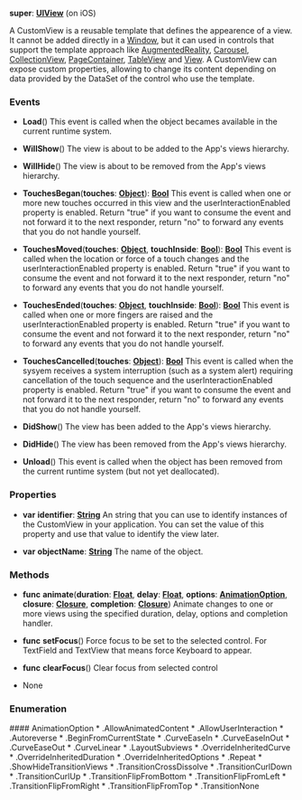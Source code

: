 **super**: **[UIView](UIView.md)** (on iOS)

A CustomView is a reusable template that defines the appearence of a view. It cannot be added directly in a <a href="Window.html">Window</a>, but it can used in controls that support the template approach like <a href="AugmentedReality.html">AugmentedReality</a>, <a href="Carousel.html">Carousel</a>, <a href="CollectionView.html">CollectionView</a>, <a href="PageContainer.html">PageContainer</a>, <a href="TableView.html">TableView</a> and <a href="View.html">View</a>. A CustomView can expose custom properties, allowing to change its content depending on data provided by the DataSet of the control who use the template.

### Events

* **Load**()
This event is called when the object becames available in the current runtime system.

* **WillShow**()
The view is about to be added to the App's views hierarchy.

* **WillHide**()
The view is about to be removed from the App's views hierarchy.

* **TouchesBegan**(**touches**: **[Object](../gravity/object.md)**): <strong>[Bool](../gravity/bool.md)</strong> 
This event is called when one or more new touches occurred in this view and the userInteractionEnabled property is enabled. Return "true" if you want to consume the event and not forward it to the next responder, return "no" to forward any events that you do not handle yourself.

* **TouchesMoved**(**touches**: **[Object](../gravity/object.md)**, **touchInside**: **[Bool](../gravity/bool.md)**): <strong>[Bool](../gravity/bool.md)</strong> 
This event is called when the location or force of a touch changes and the userInteractionEnabled property is enabled. Return "true" if you want to consume the event and not forward it to the next responder, return "no" to forward any events that you do not handle yourself.

* **TouchesEnded**(**touches**: **[Object](../gravity/object.md)**, **touchInside**: **[Bool](../gravity/bool.md)**): <strong>[Bool](../gravity/bool.md)</strong> 
This event is called when one or more fingers are raised and the userInteractionEnabled property is enabled. Return "true" if you want to consume the event and not forward it to the next responder, return "no" to forward any events that you do not handle yourself.

* **TouchesCancelled**(**touches**: **[Object](../gravity/object.md)**): <strong>[Bool](../gravity/bool.md)</strong> 
This event is called when the sysyem receives a system interruption (such as a system alert) requiring cancellation of the touch sequence and the userInteractionEnabled property is enabled. Return "true" if you want to consume the event and not forward it to the next responder, return "no" to forward any events that you do not handle yourself.

* **DidShow**()
The view has been added to the App's views hierarchy.

* **DidHide**()
The view has been removed from the App's views hierarchy.

* **Unload**()
This event is called when the object has been removed from the current runtime system (but not yet deallocated).



### Properties

* **var** **identifier**: **[String](../gravity/string.md)**
An string that you can use to identify instances of the CustomView in your application. You can set the value of this property and use that value to identify the view later.

* **var** **objectName**: **[String](../gravity/string.md)**
The name of the object.



### Methods

* **func** **animate**(**duration**: **[Float](../gravity/float.md)**, **delay**: **[Float](../gravity/float.md)**, **options**: **<a href="#_enum_AnimationOption">AnimationOption</a>**, **closure**: **[Closure](../gravity/closure.md)**, **completion**: **[Closure](../gravity/closure.md)**)
Animate changes to one or more views using the specified duration, delay, options and completion handler.

* **func** **setFocus**()
Force focus to be set to the selected control. For TextField and TextView that means force Keyboard to appear.

* **func** **clearFocus**()
Clear focus from selected control



* None

### Enumeration

<div name="_enum_AnimationOption"></div>#### AnimationOption
 * .AllowAnimatedContent
 * .AllowUserInteraction
 * .Autoreverse
 * .BeginFromCurrentState
 * .CurveEaseIn
 * .CurveEaseInOut
 * .CurveEaseOut
 * .CurveLinear
 * .LayoutSubviews
 * .OverrideInheritedCurve
 * .OverrideInheritedDuration
 * .OverrideInheritedOptions
 * .Repeat
 * .ShowHideTransitionViews
 * .TransitionCrossDissolve
 * .TransitionCurlDown
 * .TransitionCurlUp
 * .TransitionFlipFromBottom
 * .TransitionFlipFromLeft
 * .TransitionFlipFromRight
 * .TransitionFlipFromTop
 * .TransitionNone



